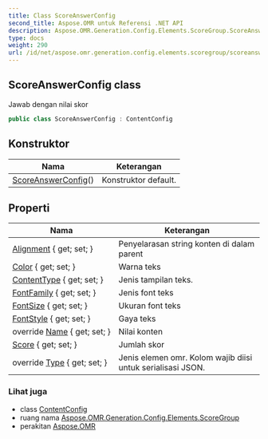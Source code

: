```yaml
---
title: Class ScoreAnswerConfig
second_title: Aspose.OMR untuk Referensi .NET API
description: Aspose.OMR.Generation.Config.Elements.ScoreGroup.ScoreAnswerConfig kelas. Jawab dengan nilai skor
type: docs
weight: 290
url: /id/net/aspose.omr.generation.config.elements.scoregroup/scoreanswerconfig/
---
```

## ScoreAnswerConfig class

Jawab dengan nilai skor

```csharp
public class ScoreAnswerConfig : ContentConfig
```

## Konstruktor

| Nama | Keterangan |
| --- | --- |
| [ScoreAnswerConfig](scoreanswerconfig/)() | Konstruktor default. |

## Properti

| Nama | Keterangan |
| --- | --- |
| [Alignment](../../aspose.omr.generation.config.elements/contentconfig/alignment/) { get; set; } | Penyelarasan string konten di dalam parent |
| [Color](../../aspose.omr.generation.config.elements/contentconfig/color/) { get; set; } | Warna teks |
| [ContentType](../../aspose.omr.generation.config.elements/contentconfig/contenttype/) { get; set; } | Jenis tampilan teks. |
| [FontFamily](../../aspose.omr.generation.config.elements/contentconfig/fontfamily/) { get; set; } | Jenis font teks |
| [FontSize](../../aspose.omr.generation.config.elements/contentconfig/fontsize/) { get; set; } | Ukuran font teks |
| [FontStyle](../../aspose.omr.generation.config.elements/contentconfig/fontstyle/) { get; set; } | Gaya teks |
| override [Name](../../aspose.omr.generation.config.elements/contentconfig/name/) { get; set; } | Nilai konten |
| [Score](../../aspose.omr.generation.config.elements.scoregroup/scoreanswerconfig/score/) { get; set; } | Jumlah skor |
| override [Type](../../aspose.omr.generation.config.elements.scoregroup/scoreanswerconfig/type/) { get; set; } | Jenis elemen omr. Kolom wajib diisi untuk serialisasi JSON. |

### Lihat juga

* class [ContentConfig](../../aspose.omr.generation.config.elements/contentconfig/)
* ruang nama [Aspose.OMR.Generation.Config.Elements.ScoreGroup](../../aspose.omr.generation.config.elements.scoregroup/)
* perakitan [Aspose.OMR](../../)


